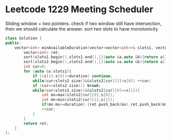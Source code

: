 # Leetcode 1229 Meeting Scheduler
Sliding window + two pointers.
check if two window still have intersection, then we should calculate the answer.
sort two slots to have monotonicity
```cpp
class Solution {
public:
    vector<int> minAvailableDuration(vector<vector<int>>& slots1, vector<vector<int>>& slots2, int duration) {
        vector<int> ret;
        sort(slots1.begin(),slots1.end(),[](auto &a,auto &b){return a[1]<b[1];});
        sort(slots2.begin(),slots2.end(),[](auto &a,auto &b){return a[1]<b[1];});
        int cur=0;
        for (auto &s:slots1){
            if ((s[1]-s[0])<duration) continue;
            while(cur<slots2.size()&&slots2[cur][1]<s[0]) ++cur;
            if (cur==slots2.size()) break;
            while(cur<slots2.size()&&slots2[cur][0]<=s[1]){
                int mx=max(slots2[cur][0],s[0]);
                int mn=min(slots2[cur][1],s[1]);
                if(mn-mx>=duration) {ret.push_back(mx),ret.push_back(mx+duration);return ret;}
                ++cur;
            }
        }
        return ret;
    }
};
```
